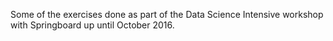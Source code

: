 Some of the exercises done as part of the Data Science Intensive workshop with Springboard up until October 2016.
